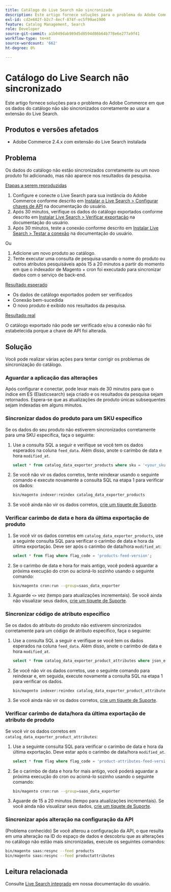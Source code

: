 ```yaml
---
title: Catálogo do Live Search não sincronizado
description: Este artigo fornece soluções para o problema do Adobe Commerce em que os dados do catálogo não são sincronizados corretamente ao usar a extensão do Live Search.
exl-id: cd2e602f-b2c7-4ecf-874f-ec5f99ae1900
feature: Catalog Management, Search
role: Developer
source-git-commit: a1b049dab989d5d8594d86b64b778e6e277a9f41
workflow-type: tm+mt
source-wordcount: '662'
ht-degree: 0%

---
```


# Catálogo do Live Search não sincronizado

Este artigo fornece soluções para o problema do Adobe Commerce em que os dados do catálogo não são sincronizados corretamente ao usar a extensão do Live Search.

## Produtos e versões afetados

* Adobe Commerce 2.4.x com extensão do Live Search instalada

## Problema

Os dados do catálogo não estão sincronizados corretamente ou um novo produto foi adicionado, mas não aparece nos resultados da pesquisa.

<u>Etapas a serem reproduzidas</u>

1. Configure e conecte o Live Search para sua instância do Adobe Commerce conforme descrito em [Instalar o Live Search > Configurar chaves de API](https://experienceleague.adobe.com/docs/commerce-merchant-services/live-search/onboard/install.html#configure-api-keys) na documentação do usuário.
1. Após 30 minutos, verifique os dados do catálogo exportados conforme descrito em [Instalar Live Search > Verificar exportação](https://experienceleague.adobe.com/docs/commerce-merchant-services/live-search/onboard/install.html#verify-export) na documentação do usuário.
1. Após 30 minutos, teste a conexão conforme descrito em [Instalar Live Search > Testar a conexão](https://experienceleague.adobe.com/docs/commerce-merchant-services/live-search/onboard/install.html#test-connection) na documentação do usuário.

Ou

1. Adicione um novo produto ao catálogo.
1. Tente executar uma consulta de pesquisa usando o nome do produto ou outros atributos pesquisáveis após 15 a 20 minutos a partir do momento em que o indexador de Magento + cron foi executado para sincronizar dados com o serviço de back-end.

<u>Resultado esperado</u>

* Os dados de catálogo exportados podem ser verificados
* Conexão bem-sucedida
* O novo produto é exibido nos resultados da pesquisa.

<u>Resultado real</u>

O catálogo exportado não pode ser verificado e/ou a conexão não foi estabelecida porque a chave de API foi alterada.

## Solução

Você pode realizar várias ações para tentar corrigir os problemas de sincronização do catálogo.

### Aguardar a aplicação das alterações

Após configurar e conectar, pode levar mais de 30 minutos para que o índice em ES (Elasticsearch) seja criado e os resultados da pesquisa sejam retornados. Espera-se que as atualizações de produto únicas subsequentes sejam indexadas em alguns minutos.

### Sincronizar dados do produto para um SKU específico

Se os dados do seu produto não estiverem sincronizados corretamente para uma SKU específica, faça o seguinte:

1. Use a consulta SQL a seguir e verifique se você tem os dados esperados na coluna `feed_data`. Além disso, anote o carimbo de data e hora `modified_at`.

   ```sql
   select * from catalog_data_exporter_products where sku = '<your_sku>' and store_view_code = '<your_ store_view_code>';
   ```

1. Se você não vir os dados corretos, tente reindexar usando o seguinte comando e execute novamente a consulta SQL na etapa 1 para verificar os dados:

   ```bash
   bin/magento indexer:reindex catalog_data_exporter_products
   ```

1. Se você ainda não vir os dados corretos, [crie um tíquete de Suporte](/help/help-center-guide/help-center/magento-help-center-user-guide.md#submit-ticket).

### Verificar carimbo de data e hora da última exportação de produto

1. Se você vir os dados corretos em `catalog_data_exporter_products`, use a seguinte consulta SQL para verificar o carimbo de data e hora da última exportação. Deve ser após o carimbo de data/hora `modified_at`:

   ```sql
   select * from flag where flag_code = 'products-feed-version';
   ```

1. Se o carimbo de data e hora for mais antigo, você poderá aguardar a próxima execução do cron ou acioná-lo sozinho usando o seguinte comando:

   ```bash
   bin/magento cron:run --group=saas_data_exporter
   ```

1. Aguarde `<>` vez (tempo para atualizações incrementais). Se você ainda não visualizar seus dados, [crie um tíquete de Suporte](/help/help-center-guide/help-center/magento-help-center-user-guide.md#submit-ticket).

### Sincronizar código de atributo específico

Se os dados do atributo do produto não estiverem sincronizados corretamente para um código de atributo específico, faça o seguinte:

1. Use a consulta SQL a seguir e verifique se você tem os dados esperados na coluna `feed_data`. Além disso, anote o carimbo de data e hora `modified_at`.

   ```sql
   select * from catalog_data_exporter_product_attributes where json_extract(feed_data, '$.attributeCode') = '<your_attribute_code>' and store_view_code = '<your_ store_view_code>';
   ```

1. Se você não vir os dados corretos, use o seguinte comando para reindexar e, em seguida, execute novamente a consulta SQL na etapa 1 para verificar os dados.

   ```bash
   bin/magento indexer:reindex catalog_data_exporter_product_attributes
   ```

1. Se você ainda não vir os dados corretos, [crie um tíquete de Suporte](/help/help-center-guide/help-center/magento-help-center-user-guide.md#submit-ticket).

### Verificar carimbo de data/hora da última exportação de atributo de produto

Se você vir os dados corretos em `catalog_data_exporter_product_attributes`:

1. Use a seguinte consulta SQL para verificar o carimbo de data e hora da última exportação. Deve estar após o carimbo de data/hora `modified_at`.

   ```sql
   select * from flag where flag_code = 'product-attributes-feed-version';
   ```

1. Se o carimbo de data e hora for mais antigo, você poderá aguardar a próxima execução do cron ou acioná-lo sozinho usando o seguinte comando:

   ```bash
   bin/magento cron:run --group=saas_data_exporter
   ```

1. Aguarde de 15 a 20 minutos (tempo para atualizações incrementais). Se você ainda não visualizar seus dados, [crie um tíquete de Suporte](/help/help-center-guide/help-center/magento-help-center-user-guide.md#submit-ticket).

### Sincronizar após alteração na configuração da API

(Problema conhecido) Se você alterou a configuração da API, o que resulta em uma alteração na ID do espaço de dados e descobriu que as alterações no catálogo não estão mais sincronizadas, execute os seguintes comandos:

```bash
bin/magento saas:resync --feed products
bin/magento saas:resync --feed productattributes
```

## Leitura relacionada

Consulte [Live Search integrado](https://experienceleague.adobe.com/docs/commerce-merchant-services/live-search/onboard/onboarding-overview.html) em nossa documentação do usuário.
